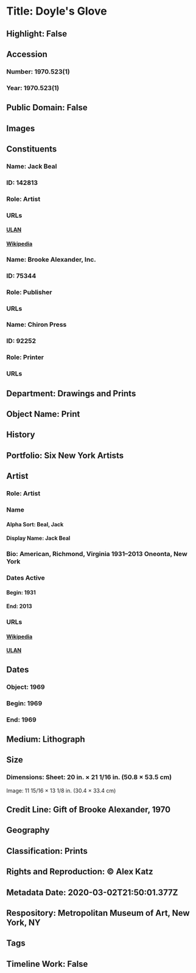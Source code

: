 # Title: Doyle's Glove
## Highlight: False
## Accession
### Number: 1970.523(1)
### Year: 1970.523(1)
## Public Domain: False
## Images
## Constituents
### Name: Jack Beal
### ID: 142813
### Role: Artist
### URLs
#### [ULAN](http://vocab.getty.edu/page/ulan/500010820)
#### [Wikipedia](https://www.wikidata.org/wiki/Q12260115)
### Name: Brooke Alexander, Inc.
### ID: 75344
### Role: Publisher
### URLs
### Name: Chiron Press
### ID: 92252
### Role: Printer
### URLs
## Department: Drawings and Prints
## Object Name: Print
## History
## Portfolio: Six New York Artists
## Artist
### Role: Artist
### Name
#### Alpha Sort: Beal, Jack
#### Display Name: Jack Beal
### Bio: American, Richmond, Virginia 1931–2013 Oneonta, New York
### Dates Active
#### Begin: 1931
#### End: 2013
### URLs
#### [Wikipedia](https://www.wikidata.org/wiki/Q12260115)
#### [ULAN](http://vocab.getty.edu/page/ulan/500010820)
## Dates
### Object: 1969
### Begin: 1969
### End: 1969
## Medium: Lithograph
## Size
### Dimensions: Sheet: 20 in. × 21 1/16 in. (50.8 × 53.5 cm)
Image: 11 15/16 × 13 1/8 in. (30.4 × 33.4 cm)
## Credit Line: Gift of Brooke Alexander, 1970
## Geography
## Classification: Prints
## Rights and Reproduction: © Alex Katz
## Metadata Date: 2020-03-02T21:50:01.377Z
## Respository: Metropolitan Museum of Art, New York, NY
## Tags
## Timeline Work: False